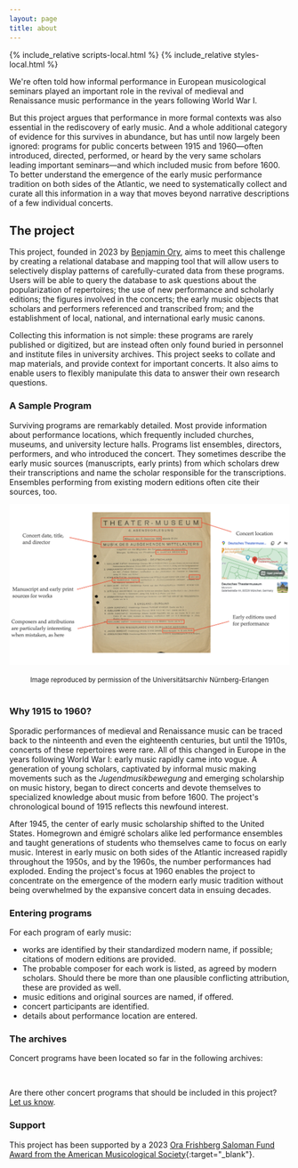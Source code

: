 ```yaml
---
layout: page
title: about
---
```


{% include_relative scripts-local.html %}
{% include_relative styles-local.html  %}

We're often told how informal performance in European musicological seminars played an important role in the revival of medieval and Renaissance music performance in the years following World War I.

But this project argues that performance in more formal contexts was also essential in the rediscovery of early music. And a whole additional category of evidence for this survives in abundance, but has until now largely been ignored: programs for public concerts between 1915 and 1960—often introduced, directed, performed, or heard by the very same scholars leading important seminars—and which included music from before 1600. To better understand the emergence of the early music performance tradition on both sides of the Atlantic, we need to systematically collect and curate all this information in a way that moves beyond narrative descriptions of a few individual concerts.

## The project

This project, founded in 2023 by [Benjamin Ory](https://benjaminory.com), aims to meet this challenge by creating a relational database and mapping tool that will allow users to selectively display patterns of carefully-curated data from these programs. Users will be able to query the database to ask questions about the popularization of repertoires; the use of new performance and scholarly editions; the figures involved in the concerts; the early music objects that scholars and performers referenced and transcribed from; and the establishment of local, national, and international early music canons.

Collecting this information is not simple: these programs are rarely published or digitized, but are instead often only found buried in personnel and institute files in university archives. This project seeks to collate and map materials, and provide context for important concerts. It also aims to enable users to flexibly manipulate this data to answer their own research questions.

### A Sample Program

Surviving programs are remarkably detailed. Most provide information about performance locations, which frequently included churches, museums, and university lecture halls. Programs list ensembles, directors, performers, and who introduced the concert. They sometimes describe the early music sources (manuscripts, early prints) from which scholars drew their transcriptions and name the scholar responsible for the transcriptions. Ensembles performing from existing modern editions often cite their sources, too.

![Sample Program Analysis](/images/sample_program_analysis.png)
<center><small>Image reproduced by permission of the Universitätsarchiv Nürnberg-Erlangen</small></center><br>

### Why 1915 to 1960?

Sporadic performances of medieval and Renaissance music can be traced back to the ninteenth and even the eighteenth centuries, but until the 1910s, concerts of these repertoires were rare. All of this changed in Europe in the years following World War I: early music rapidly came into vogue. A generation of young scholars, captivated by informal music making movements such as the _Jugendmusikbewegung_ and emerging scholarship on music history, began to direct concerts and devote themselves to specialized knowledge about music from before 1600. The project's chronological bound of 1915 reflects this newfound interest.

After 1945, the center of early music scholarship shifted to the United States. Homegrown and émigré scholars alike led performance ensembles and taught generations of students who themselves came to focus on early music. Interest in early music on both sides of the Atlantic increased rapidly throughout the 1950s, and by the 1960s, the number performances had exploded. Ending the project's focus at 1960 enables the project to concentrate on the emergence of the modern early music tradition without being overwhelmed by the expansive concert data in ensuing decades.

### Entering programs

For each program of early music:
+ works are identified by their standardized modern name, if possible; citations of modern editions are provided.
+ The probable composer for each work is listed, as agreed by modern scholars. Should there be more than one plausible conflicting attribution, these are provided as well.
+ music editions and original sources are named, if offered.
+ concert participants are identified.
+ details about performance location are entered.

<!-- ### Documentation

For more details, read the [documentation](https://docs.google.com/document/d/18vVdL4CHMyDCxVk4t6r65NyTIwJbDcgxFDfYwpFgedg/edit){:target="_blank"} for the project (updated 19 May 2023). -->

### The archives

Concert programs have been located so far in the following archives:
<div class="grid">
	<div id="map"></div>
	<div id="map2"></div>
</div>

<br>

Are there other concert programs that should be included in this project? [Let us know](mailto:concertsdatabase@gmail.com).

### Support

This project has been supported by a 2023 [Ora Frishberg Saloman Fund Award from the American Musicological Society](https://www.amsmusicology.org/page/Saloman_Winners){:target="_blank"}. <br><br>

<!--### People

#### Project Director

<div id="person">Benjamin Ory (Stanford University)</div> <br>

#### Advisory Board

<div id="person">Anna Maria Busse Berger (University of California, Davis)</div>
<div id="person">Raymond Dittrich (Bischöfliche Zentralbibliothek Regensburg)</div>
<div id="person">Wolfgang Drescher (Hochschule für Musik Freiburg)</div>
<div id="person">Inga Mai Groote (Universität Zürich)</div>
<div id="person">Birgit Lodes (Universität Wien)</div>
<div id="person">Klaus Pietschmann (Universität Mainz)</div>
<div id="person">Joshua Rifkin (Boston University)</div>
<div id="person">Jesse Rodin (Stanford University)</div>
<div id="person">Craig Sapp (Stanford University)</div>
<div id="person">Katelijne Schiltz (Universität Regensburg)</div>
<div id="person">Thomas Schipperges (Universität Tübingen)</div>
<div id="person">Melanie Wald-Fuhrmann (Max-Planck-Institut für empirische Ästhetik)</div>-->